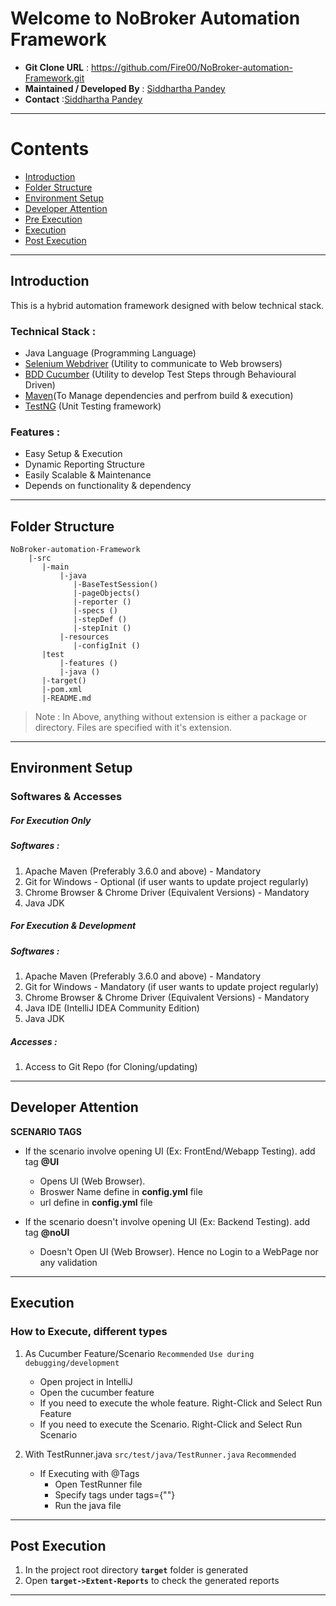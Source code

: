 # Welcome to NoBroker Automation Framework

- **Git Clone URL** : https://github.com/Fire00/NoBroker-automation-Framework.git
- **Maintained / Developed By** : [Siddhartha Pandey](pandeysiddhartha007@gmail.com)
- **Contact** :[Siddhartha Pandey](pandeysiddhartha007@gmail.com)
------

# Contents

- [Introduction](#introduction)
- [Folder Structure](#folder-structure)
- [Environment Setup](#environment-setup)
- [Developer Attention](#developer-attention)
- [Pre Execution](#pre-execution)
- [Execution](#execution)
- [Post Execution](#post-execution)

------

## Introduction

This is a hybrid automation framework designed with below technical stack.

### Technical Stack :

- Java Language (Programming Language)
- [Selenium Webdriver](https://selenium.dev) (Utility to communicate to Web browsers)
- [BDD Cucumber](https://cucumber.io) (Utility to develop Test Steps through Behavioural Driven)
- [Maven](https://maven.apache.org)(To Manage dependencies and perfrom build & execution)
- [TestNG](https://testng.org) (Unit Testing framework)

### Features :

- Easy Setup & Execution
- Dynamic Reporting Structure
- Easily Scalable & Maintenance
- Depends on functionality & dependency
------

## Folder Structure

```
NoBroker-automation-Framework
    |-src
       |-main
           |-java
              |-BaseTestSession()
              |-pageObjects()
              |-reporter ()
              |-specs ()
              |-stepDef ()
              |-stepInit ()
           |-resources
              |-configInit ()
       |test
           |-features ()
           |-java ()
       |-target()
       |-pom.xml
       |-README.md
```              

> Note : In Above, anything without extension is either a package or directory. Files are specified with it's extension.

------

## Environment Setup

### Softwares & Accesses

##### For Execution Only

##### Softwares :

1. Apache Maven (Preferably 3.6.0 and above) - Mandatory
2. Git for Windows - Optional (if user wants to update project regularly)
3. Chrome Browser & Chrome Driver (Equivalent Versions) - Mandatory
4. Java JDK


##### For Execution & Development

##### Softwares :

1. Apache Maven (Preferably 3.6.0 and above) - Mandatory
2. Git for Windows - Mandatory (if user wants to update project regularly)
3. Chrome Browser & Chrome Driver (Equivalent Versions) - Mandatory
4. Java IDE (IntelliJ IDEA Community Edition)
5. Java JDK

##### Accesses :

1. Access to Git Repo (for Cloning/updating)

------ 

## Developer Attention

**SCENARIO TAGS**
- If the scenario involve opening UI (Ex: FrontEnd/Webapp Testing). add tag **@UI**
    - Opens UI (Web Browser).
    - Broswer Name define in 
     **config.yml** file
    - url define in 
     **config.yml** file

 

- If the scenario doesn't involve opening UI (Ex: Backend Testing). add tag **@noUI**
    - Doesn't Open UI (Web Browser). Hence no Login to a WebPage nor any validation


------ 
## Execution

### How to Execute, different types

1. As Cucumber Feature/Scenario `Recommended` `Use during debugging/development`
    - Open project in IntelliJ
    - Open the cucumber feature
    - If you need to execute the whole feature. Right-Click and Select Run Feature
    - If you need to execute the Scenario. Right-Click and Select Run Scenario

2. With TestRunner.java `src/test/java/TestRunner.java` `Recommended`
    - If Executing with @Tags
        - Open TestRunner file
        - Specify tags under tags={""}
        - Run the java file
   
------

## Post Execution

1. In the project root directory **`target`** folder is generated
2. Open **`target->Extent-Reports`** to check the generated reports
------
